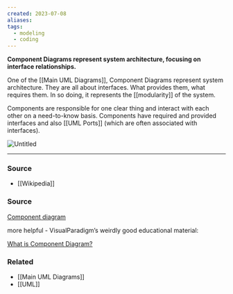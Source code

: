 ```yaml
---
created: 2023-07-08
aliases: 
tags:
  - modeling
  - coding
---
```

**Component Diagrams represent system architecture, focusing on interface relationships.**

One of the [[Main UML Diagrams]], Component Diagrams represent system architecture. They are all about interfaces. What provides them, what requires them. In so doing, it represents the [[modularity]] of the system.

Components are responsible for one clear thing and interact with each other on a need-to-know basis.  Components have required and provided interfaces and also [[UML Ports]]  (which are often associated with interfaces).

![Untitled](Untitled%205.png)

---

### Source
- [[Wikipedia]]

### Source

[Component diagram](https://en.wikipedia.org/wiki/Component_diagram)

more helpful - VisualParadigm’s weirdly good educational material:

[What is Component Diagram?](https://www.visual-paradigm.com/guide/uml-unified-modeling-language/what-is-component-diagram/)

### Related
- [[Main UML Diagrams]] 
- [[UML]]